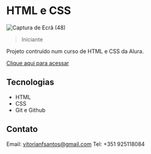 # HTML e CSS

![Captura de Ecrã (48)](https://github.com/vitorianfonseca/AluraPlay/assets/113269524/e7c030b3-77f6-4a58-a9be-4bbc1d0f5468)


> Iniciante

Projeto contruído num curso de HTML e CSS da Alura.

[Clique aqui para acessar](https://aluraplay-git-main-vitorianfonseca.vercel.app/)



## Tecnologias

- HTML
- CSS
- Git e Github

## Contato

Email: vitorianfsantos@gmail.com
Tel: +351 925118084
